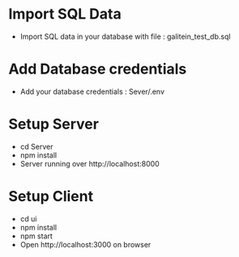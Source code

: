 # Import SQL Data

- Import SQL data in your database with file : galitein_test_db.sql

# Add Database credentials

- Add your database credentials : Sever/.env

# Setup Server

- cd Server
- npm install
- Server running over http://localhost:8000

# Setup Client

- cd ui
- npm install
- npm start
- Open http://localhost:3000 on browser
